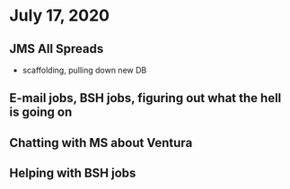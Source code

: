 # July 17, 2020

## JMS All Spreads
- scaffolding, pulling down new DB

## E-mail jobs, BSH jobs, figuring out what the hell is going on

## Chatting with MS about Ventura

## Helping with BSH jobs

